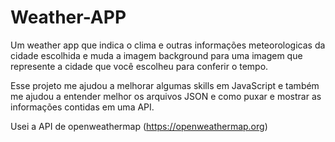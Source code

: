 # Weather-APP

Um weather app que indica o clima e outras informações meteorologicas da cidade escolhida e muda a imagem background para uma
imagem que represente a cidade que você escolheu para conferir o tempo.

Esse projeto me ajudou a melhorar algumas skills em JavaScript e também me ajudou a entender melhor os arquivos JSON e como 
puxar e mostrar as informações contidas em uma API.

Usei a API de openweathermap (https://openweathermap.org)
